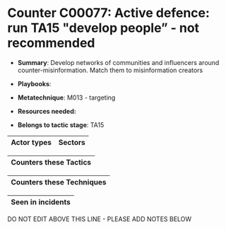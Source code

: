 # Counter C00077: Active defence: run TA15 "develop people” - not recommended

* **Summary**: Develop networks of communities and influencers around counter-misinformation. Match them to misinformation creators 

* **Playbooks**: 

* **Metatechnique**: M013 - targeting

* **Resources needed:** 

* **Belongs to tactic stage**: TA15


| Actor types | Sectors |
| ----------- | ------- |



| Counters these Tactics |
| ---------------------- |



| Counters these Techniques |
| ------------------------- |



| Seen in incidents |
| ----------------- |


DO NOT EDIT ABOVE THIS LINE - PLEASE ADD NOTES BELOW